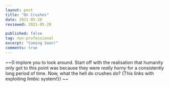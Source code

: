 ```yaml
---
layout: post
title: "On Crushes"
date: 2021-05-20
reviewed: 2021-05-20

published: false
tag: non-professional
excerpt: "Coming Soon!"
comments: true
---
```


~~{I implore you to look around.
Start off with the realisation that humanity only got to this point was because they were *really horny* for a consistently long period of time.
Now, what the hell do crushes do?
{This links with exploiting limbic system!}} ~~